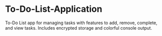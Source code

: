 # To-Do-List-Application
To-Do List app for managing tasks with features to add, remove, complete, and view tasks. Includes encrypted storage and colorful console output.
